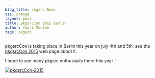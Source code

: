 ```yaml
---
blog_title: pkgsrc News
css: orange
layout: post
title: pkgsrcCon 2015 Berlin
author: Youri Mouton
tags: pkgsrc
---
```


pkgsrcCon is taking place in Berlin this year on july 4th and 5th, see the 
[pkgsrcCon 2015](http://pkgsrc.pub/pkgsrcCon/2015/) web page about it. 

I hope to see many pkgsrc enthusiasts there this year !

[![pkgsrcCon-2015](http://pkgsrc.pub/pkgsrcCon/2015/pkgsrccon2015-logo.svg)](http://pkgsrc.pub/pkgsrcCon/2015/)
